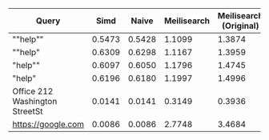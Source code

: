 Query | Simd | Naive | Meilisearch | Meilisearch (Original) | Results | Results (Meilisearch) | Performance gain
----- | ---- | ----- | ----------- | ---------------------- | ------- | --------------------- | ----------------
""help"" | 0.5473 | 0.5428 | 1.1099 | 1.3874 | 913 | 972623 | 2.0280x
""help" | 0.6309 | 0.6298 | 1.1167 | 1.3959 | 913 | 972623 | 1.7700x
"help"" | 0.6097 | 0.6050 | 1.1796 | 1.4745 | 913 | 972634 | 1.9347x
"help" | 0.6196 | 0.6180 | 1.1997 | 1.4996 | 913 | 972634 | 1.9362x
Office 212 Washington StreetSt | 0.0141 | 0.0141 | 0.3149 | 0.3936 | 1 | 1 | 22.3333x
https://google.com | 0.0086 | 0.0086 | 2.7748 | 3.4684 | 14 | 18 | 322.6512x
